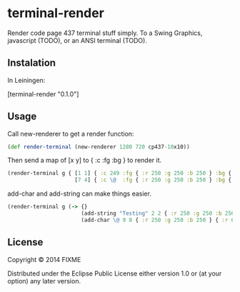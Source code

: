 # terminal-render

Render code page 437 terminal stuff simply. To a Swing Graphics, javascript (TODO), or an ANSI terminal (TODO).

## Instalation

In Leiningen:

[terminal-render "0.1.0"]

## Usage

Call new-renderer to get a render function:

````clojure
(def render-terminal (new-renderer 1280 720 cp437-10x10))
````

Then send a map of [x y] to { :c :fg :bg } to render it.

````clojure
(render-terminal g { [1 1] { :c 249 :fg { :r 250 :g 250 :b 250 } :bg { :r 0 :g 0 :b 0 }
                     [7 4] { :c \@  :fg { :r 250 :g 250 :b 250 } :bg { :r 0 :g 0 :b 0 } })
````

add-char and add-string can make things easier.

````clojure
(render-terminal g (-> {}
                       (add-string "Testing" 2 2 { :r 250 :g 250 :b 250 } { :r 0 :g 0 :b 0 })
                       (add-char \@ 9 8 { :r 250 :g 250 :b 250 } { :r 0 :g 0 :b 0 })))
````
## License

Copyright © 2014 FIXME

Distributed under the Eclipse Public License either version 1.0 or (at
your option) any later version.
